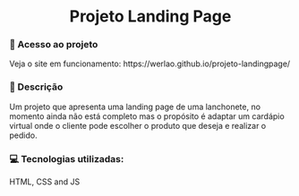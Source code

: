 <h1 align="center"> Projeto Landing Page </h1>

<h3>📁 Acesso ao projeto</h3>
Veja o site em funcionamento: https://werlao.github.io/projeto-landingpage/

<h3>🧾 Descrição</h3>
Um projeto que apresenta uma landing page de uma lanchonete, no momento ainda não está completo mas o propósito é adaptar um cardápio virtual onde o cliente pode escolher o produto que deseja e realizar o pedido.

<h3>💻 Tecnologias utilizadas:</h3>
HTML, CSS and JS
